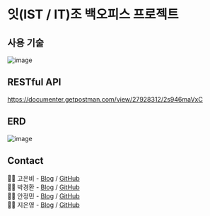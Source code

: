 # 잇(IST / IT)조 백오피스 프로젝트

## 사용 기술
![image](https://github.com/MI-Ryeon/Community/assets/133615790/db93da25-9467-413d-bd1b-f6d7404d4853)

## RESTful API
https://documenter.getpostman.com/view/27928312/2s946maVxC

## ERD
![image](https://github.com/MI-Ryeon/Community/assets/133615790/b716d91d-8201-40f3-b013-414c2e6f2d97)

## Contact
👩‍💻 고은비 - [Blog](https://ggomcoding.tistory.com/) / [GitHub](https://github.com/rhaql)<br>
👨‍💻 박경환 - [Blog](https://endrmseha.tistory.com/) / [GitHub](https://github.com/endrmseha)<br>
👨‍💻 안정민 - [Blog](https://velog.io/@symbol9550) / [GitHub](https://github.com/MI-Ryeon)<br>
👩‍💻 지은영 - [Blog](https://coding-eunyoungji.tistory.com) / [GitHub](https://github.com/eunyoungji)<br>
